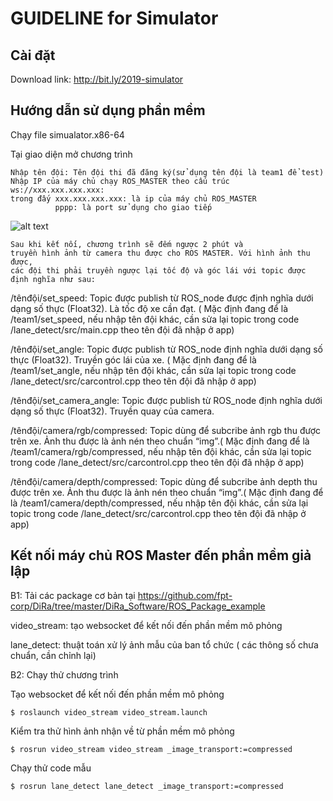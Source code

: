 # GUIDELINE for Simulator

## Cài đặt

Download link: http://bit.ly/2019-simulator

## Hướng dẫn sử dụng phần mềm

Chạy file simualator.x86-64

Tại giao diện mở chương trình

    Nhập tên đội: Tên đội thi đã đăng ký(sử dụng tên đội là team1 để test)
    Nhập IP của máy chủ chạy ROS_MASTER theo cấu trúc ws://xxx.xxx.xxx.xxx:
    trong đấy xxx.xxx.xxx.xxx: là ip của máy chủ ROS_MASTER
              pppp: là port sử dụng cho giao tiếp
    
![alt text](https://github.com/fpt-corp/DiRa/blob/master/Image_Resource/simulator.png)

    Sau khi kết nối, chương trình sẽ đếm ngược 2 phút và 
    truyền hình ảnh từ camera thu được cho ROS MASTER. Với hình ảnh thu được, 
    các đội thi phải truyền ngược lại tốc độ và góc lái với topic được định nghĩa như sau:
    
/tênđội/set_speed: Topic được publish từ ROS_node được định nghĩa dưới dạng số thực (Float32). Là tốc độ xe cần đạt. ( Mặc định đang để là 
/team1/set_speed, nếu nhập tên đội khác, cần sửa lại topic trong code /lane_detect/src/main.cpp theo tên đội đã nhập ở app)

/tênđội/set_angle: Topic được publish từ ROS_node định nghĩa dưới dạng số thực (Float32). Truyền góc lái của xe. ( Mặc định đang để là 
/team1/set_angle, nếu nhập tên đội khác, cần sửa lại topic trong code /lane_detect/src/carcontrol.cpp theo tên đội đã nhập ở app)

/tênđội/set_camera_angle: Topic được publish từ ROS_node định nghĩa dưới dạng số thực (Float32). Truyền quay của camera.

/tênđội/camera/rgb/compressed: Topic dùng để subcribe ảnh rgb thu được trên xe. Ảnh thu được là ảnh nén theo chuẩn “img”.( Mặc định đang để là 
/team1/camera/rgb/compressed, nếu nhập tên đội khác, cần sửa lại topic trong code /lane_detect/src/carcontrol.cpp theo tên đội đã nhập ở app)

/tênđội/camera/depth/compressed: Topic dùng để subcribe ảnh depth thu được trên xe. Ảnh thu được là ảnh nén theo chuẩn “img”.( Mặc định đang để là 
/team1/camera/depth/compressed, nếu nhập tên đội khác, cần sửa lại topic trong code /lane_detect/src/carcontrol.cpp theo tên đội đã nhập ở app)

## Kết nối máy chủ ROS Master đến phần mềm giả lập

B1: Tải các package cơ bản tại https://github.com/fpt-corp/DiRa/tree/master/DiRa_Software/ROS_Package_example

video_stream: tạo websocket để kết nối đến phần mềm mô phỏng

lane_detect: thuật toán xử lý ảnh mẫu của ban tổ chức ( các thông số chưa chuẩn, cần chỉnh lại)

B2: Chạy thử chương trình

Tạo websocket để kết nối đến phần mềm mô phỏng

`$ roslaunch video_stream video_stream.launch`

Kiểm tra thử hình ảnh nhận về từ phần mềm mô phỏng

`$ rosrun video_stream video_stream _image_transport:=compressed` 

Chạy thử code mẫu

`$ rosrun lane_detect lane_detect _image_transport:=compressed`